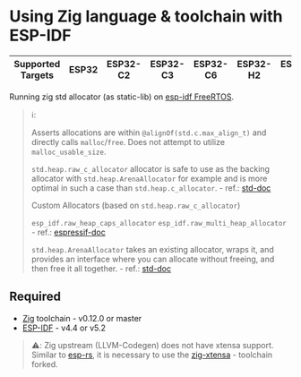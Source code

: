 # Using Zig language & toolchain with ESP-IDF

| Supported Targets | ESP32 | ESP32-C2 | ESP32-C3 | ESP32-C6 | ESP32-H2 | ESP32-P4 | ESP32-S2 | ESP32-S3 |
| ----------------- | ----- | -------- | -------- | -------- | -------- | -------- | -------- | -------- |

Running zig std allocator (as  static-lib) on [esp-idf FreeRTOS](https://docs.espressif.com/projects/esp-idf/en/stable/esp32/api-reference/system/freertos.html).

> :information_source::
>
> Asserts allocations are within `@alignOf(std.c.max_align_t)` and directly calls
> `malloc`/`free`. Does not attempt to utilize `malloc_usable_size`.
>
> `std.heap.raw_c_allocator` allocator is safe to use as the backing allocator with
> `std.heap.ArenaAllocator` for example and is more optimal in such a case
> than `std.heap.c_allocator`. - ref.: [std-doc](https://ziglang.org/documentation/master/std/#std.heap.raw_c_allocator)
>
> Custom Allocators (based on `std.heap.raw_c_allocator`)
>
> `esp_idf.raw_heap_caps_allocator`
> `esp_idf.raw_multi_heap_allocator` - ref.: [espressif-doc](https://docs.espressif.com/projects/esp-idf/en/v5.2.1/esp32c3/api-reference/system/mem_alloc.html)
>
> `std.heap.ArenaAllocator` takes an existing allocator, wraps it, and provides an interface where you can allocate without freeing, and then free it all together. - ref.: [std-doc](https://ziglang.org/documentation/master/std/#std.heap.ArenaAllocator)

## Required

- [Zig](https://ziglang.org/download) toolchain - v0.12.0 or master
- [ESP-IDF](https://github.com/espressif/esp-idf) - v4.4 or v5.2


> :warning:: Zig upstream (LLVM-Codegen) does not have xtensa support. Similar to [esp-rs](https://github.com/esp-rs), it is necessary to use the [zig-xtensa](https://github.com/kassane/zig-espressif-bootstrap/releases) - toolchain forked.
